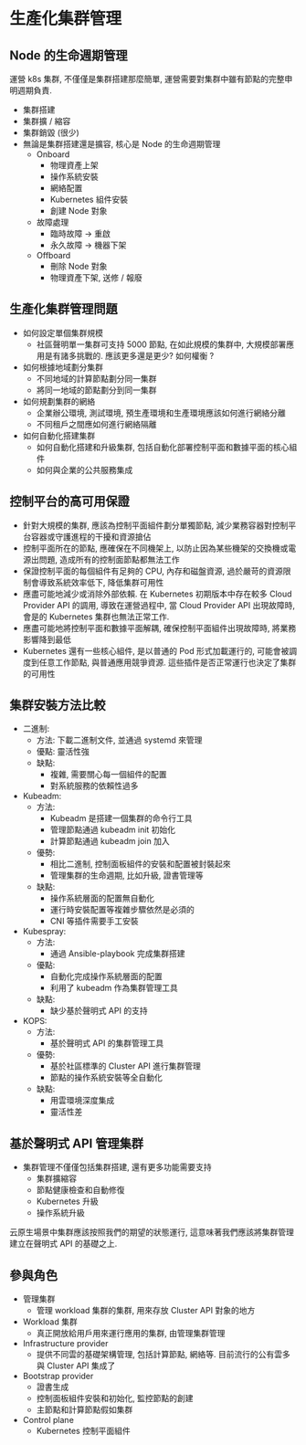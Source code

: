 # 生產化集群管理

## Node 的生命週期管理

運營 k8s 集群, 不僅僅是集群搭建那麼簡單, 運營需要對集群中雖有節點的完整申明週期負責.

- 集群搭建
- 集群擴 / 縮容
- 集群銷毀 (很少)
- 無論是集群搭建還是擴容, 核心是 Node 的生命週期管理
  - Onboard
    - 物理資產上架
    - 操作系統安裝
    - 網絡配置
    - Kubernetes 組件安裝
    - 創建 Node 對象
  - 故障處理
    - 臨時故障 -> 重啟
    - 永久故障 -> 機器下架
  - Offboard
    - 刪除 Node 對象
    - 物理資產下架, 送修 / 報廢

## 生產化集群管理問題

- 如何設定單個集群規模
  - 社區聲明單一集群可支持 5000 節點, 在如此規模的集群中, 大規模部署應用是有諸多挑戰的. 應該更多還是更少? 如何權衡 ?
- 如何根據地域劃分集群
  - 不同地域的計算節點劃分同一集群
  - 將同一地域的節點劃分到同一集群
- 如何規劃集群的網絡
  - 企業辦公環境, 測試環境, 預生產環境和生產環境應該如何進行網絡分離
  - 不同租戶之間應如何進行網絡隔離
- 如何自動化搭建集群
  - 如何自動化搭建和升級集群, 包括自動化部署控制平面和數據平面的核心組件
  - 如何與企業的公共服務集成

## 控制平台的高可用保證

- 針對大規模的集群, 應該為控制平面組件劃分單獨節點, 減少業務容器對控制平台容器或守護進程的干擾和資源搶佔
- 控制平面所在的節點, 應確保在不同機架上, 以防止因為某些機架的交換機或電源出問題, 造成所有的控制面節點都無法工作
- 保證控制平面的每個組件有足夠的 CPU, 內存和磁盤資源, 過於嚴苛的資源限制會導致系統效率低下, 降低集群可用性
- 應盡可能地減少或消除外部依賴. 在 Kubernetes 初期版本中存在較多 Cloud Provider API 的調用, 導致在運營過程中, 當 Cloud Provider API 出現故障時, 會是的 Kubernetes 集群也無法正常工作.
- 應盡可能地將控制平面和數據平面解耦, 確保控制平面組件出現故障時, 將業務影響降到最低
- Kubernetes 還有一些核心組件, 是以普通的 Pod 形式加載運行的, 可能會被調度到任意工作節點, 與普通應用競爭資源. 這些插件是否正常運行也決定了集群的可用性

## 集群安裝方法比較

- 二進制:
  - 方法: 下載二進制文件, 並通過 systemd 來管理
  - 優點: 靈活性強
  - 缺點:
    - 複雜, 需要關心每一個組件的配置
    - 對系統服務的依賴性過多
- Kubeadm:
  - 方法:
    - Kubeadm 是搭建一個集群的命令行工具
    - 管理節點通過 kubeadm init 初始化
    - 計算節點通過 kubeadm join 加入
  - 優勢:
    - 相比二進制, 控制面板組件的安裝和配置被封裝起來
    - 管理集群的生命週期, 比如升級, 證書管理等
  - 缺點:
    - 操作系統層面的配置無自動化
    - 運行時安裝配置等複雜步驟依然是必須的
    - CNI 等插件需要手工安裝
- Kubespray:
  - 方法:
    - 通過 Ansible-playbook 完成集群搭建
  - 優點:
    - 自動化完成操作系統層面的配置
    - 利用了 kubeadm 作為集群管理工具
  - 缺點:
    - 缺少基於聲明式 API 的支持
- KOPS:
  - 方法:
    - 基於聲明式 API 的集群管理工具
  - 優勢:
    - 基於社區標準的 Cluster API 進行集群管理
    - 節點的操作系統安裝等全自動化
  - 缺點:
    - 用雲環境深度集成
    - 靈活性差

## 基於聲明式 API 管理集群

- 集群管理不僅僅包括集群搭建, 還有更多功能需要支持
  - 集群擴縮容
  - 節點健康檢查和自動修復
  - Kubernetes 升級
  - 操作系統升級

云原生場景中集群應該按照我們的期望的狀態運行, 這意味著我們應該將集群管理建立在聲明式 API 的基礎之上.

## 參與角色

- 管理集群
  - 管理 workload 集群的集群, 用來存放 Cluster API 對象的地方
- Workload 集群
  - 真正開放給用戶用來運行應用的集群, 由管理集群管理
- Infrastructure provider
  - 提供不同雲的基礎架構管理, 包括計算節點, 網絡等. 目前流行的公有雲多與 Cluster API 集成了
- Bootstrap provider
  - 證書生成
  - 控制面板組件安裝和初始化, 監控節點的創建
  - 主節點和計算節點假如集群
- Control plane
  - Kubernetes 控制平面組件
